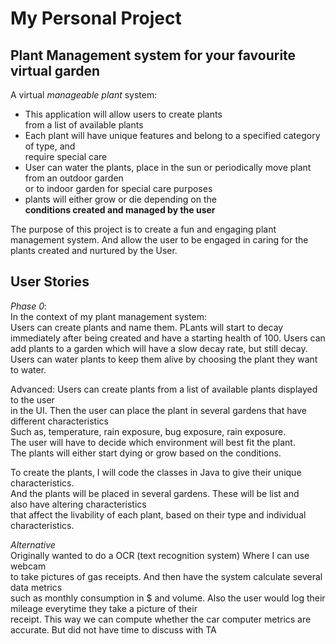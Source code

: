# My Personal Project

## Plant Management system for your favourite virtual garden

A virtual *manageable plant* system:
- This application will allow users to create plants <br> from a list of available plants 
- Each plant will have unique features and belong to a specified category of type, and <br> require special care
- User can water the plants, place in the sun or periodically move plant from an outdoor garden <br> or to indoor garden for special care purposes
- plants will either grow or die depending on the <br> **conditions created and managed by the user**


The purpose of this project is to create a fun and engaging plant management system. And allow the user to be engaged in
caring for the plants created and nurtured by the User. 


## User Stories 
 
*Phase 0*:<br>
In the context of my plant management system:<br>
Users can create plants and name them.
PLants will start to decay immediately after being created and have a starting health of 100.
Users can add plants to a garden which will have a slow decay rate, but still decay.
Users can water plants to keep them alive by choosing the plant they want to water.

Advanced: 
Users can create plants from a list of available plants displayed to the user<br> 
in the UI. Then the user can place the plant in several gardens that have different characteristics <br>
Such as, temperature, rain exposure, bug exposure, rain exposure.<br>
The user will have to decide which environment will best fit the plant. <br>
The plants will either start dying or grow based on the conditions.

To create the plants, I will code the classes in Java to give their unique characteristics. <br>
And the plants will be placed in several gardens. These will be list <Plant> and <br> also have altering characteristics <br>
that affect the livability of each plant, based on their type and individual characteristics. 

*Alternative*<br>
Originally wanted to do a OCR (text recognition system) Where I can use webcam  <br>
to take pictures of gas receipts. And then have the system calculate several data metrics<br>
such as monthly consumption in $ and volume. Also the user would log their mileage everytime they take a picture of their <br>
receipt. This way we can compute whether the car computer metrics are accurate. 
But did not have time to discuss with TA 